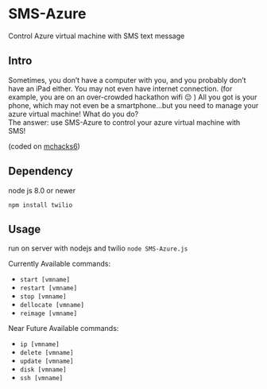 # SMS-Azure
Control Azure virtual machine with SMS text message

## Intro
Sometimes, you don’t have a computer with you, and you probably don’t have an iPad either. You may not even have internet connection. (for example, you are on an over-crowded hackathon wifi 😔 ) All you got is your phone, which may not even be a smartphone…but you need to manage your azure virtual machine! What do you do?  
The answer: use SMS-Azure to control your azure virtual machine with SMS!

(coded on [mchacks6](https://mchacks.ca))

## Dependency
node js 8.0 or newer

`npm install twilio`


## Usage

run on server with nodejs and twilio
`node SMS-Azure.js`

Currently Available commands:
* `start [vmname]`
* `restart [vmname]`
* `stop [vmname]`
* `dellocate [vmname]`
* `reimage [vmname]`

Near Future Available commands:
* `ip [vmname]`
* `delete [vmname]`
* `update [vmname]`
* `disk [vmname]`
* `ssh [vmname]`
